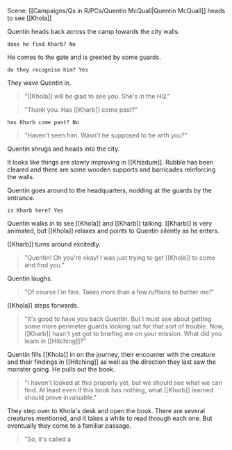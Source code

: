 Scene: [[Campaigns/Qs in R/PCs/Quentin McQuall|Quentin McQuall]] heads to see [[Khola]]

Quentin heads back across the camp towards the city walls. 

`does he find Kharb? No`

He comes to the gate and is greeted by some guards. 

`do they recognise him? Yes`

They wave Quentin in.
>"[[Khola]] will be glad to see you. She's in the HQ."

>"Thank you. Has [[Kharb]] come past?"

`has Kharb come past? No`

>"Haven't seen him. Wasn't he supposed to be with you?"

Quentin shrugs and heads into the city. 

It looks like things are slowly improving in [[Khizdum]]. Rubble has been cleared and there are some wooden supports and barricades reinforcing the walls. 

Quentin goes around to the headquarters, nodding at the guards by the entrance. 

`is Kharb here? Yes`

Quentin walks in to see [[Khola]] and [[Kharb]] talking. [[Kharb]] is very animated, but [[Khola]] relaxes and points to Quentin silently as he enters. 

[[Kharb]] turns around excitedly. 

>"Quentin! Oh you're okay! I was just trying to get [[Khola]] to come and find you."

Quentin laughs.
>"Of course I'm fine. Takes more than a few ruffians to bother me!"

[[Khola]] steps forwards. 
>"It's good to have you back Quentin. But I must see about getting some more perimeter guards looking out for that sort of trouble.
>Now, [[Kharb]] hasn't yet got to briefing me on your mission. What did you learn in [[Hitching]]?"

Quentin fills [[Khola]] in on the journey, their encounter with the creature and their findings in [[Hitching]] as well as the direction they last saw the monster going.
He pulls out the book. 
>"I haven't looked at this properly yet, but we should see what we can find. At least even if this book has nothing, what [[Kharb]] learned should prove invaluable."

They step over to Khola's desk and open the book. There are several creatures mentioned, and it takes a while to read through each one. But eventually they come to a familiar passage. 

>"So, it's called a 